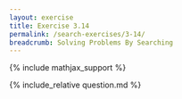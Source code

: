 ```yaml
---
layout: exercise
title: Exercise 3.14
permalink: /search-exercises/3-14/
breadcrumb: Solving Problems By Searching
---
```


{% include mathjax_support %}

<div><i class="arrow-up loader" data-chapter="search-exercises" data-exercise="ex_14" data-rating="0"></i></div>
{% include_relative question.md %}
